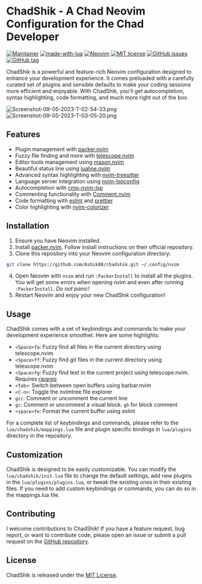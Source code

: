 # ChadShik - A Chad Neovim Configuration for the Chad Developer
[![Maintainer](https://img.shields.io/badge/maintainer-Ashik80-blue?logo=github&style=for-the-badge)](https://github.com/Ashik80)  [![made-with-lua](https://img.shields.io/badge/Made%20with-Lua-blue?logo=lua&style=for-the-badge)](https://www.lua.org/) [![Neovim](https://img.shields.io/badge/Neovim-0.9.0-green?style=for-the-badge&logo=Neovim)](https://neovim.io/) [![MIT license](https://img.shields.io/badge/License-MIT-brightgreen?style=for-the-badge)](https://lbesson.mit-license.org/) [![GitHub issues](https://img.shields.io/github/issues/Ashik80/chadshik?style=for-the-badge&kill_cache=1)](https://github.com/Ashik80/chadshik/issues) [![GitHub tag](https://img.shields.io/github/v/tag/Ashik80/chadshik?style=for-the-badge&kill_cache=1)](https://github.com/Ashik80/chadshik/tags/)

ChadShik is a powerful and feature-rich Neovim configuration designed to enhance your development experience. It comes preloaded with a carefully curated set of plugins and sensible defaults to make your coding sessions more efficient and enjoyable. With ChadShik, you'll get autocompletion, syntax highlighting, code formatting, and much more right out of the box.

![Screenshot-09-05-2023-T-02-54-33.png](https://i.postimg.cc/d3zctYXX/Screenshot-09-05-2023-T-02-54-33.png)
![Screenshot-09-05-2023-T-03-05-20.png](https://i.postimg.cc/L5M1zBky/Screenshot-09-05-2023-T-03-05-20.png)

## Features

-   Plugin management with  [packer.nvim](https://github.com/wbthomason/packer.nvim)
-   Fuzzy file finding and more with  [telescope.nvim](https://github.com/nvim-telescope/telescope.nvim)
-   Editor tools management using  [mason.nvim](https://github.com/williamboman/mason.nvim)
-   Beautiful status line using  [lualine.nvim](https://github.com/hoob3rt/lualine.nvim)
-   Advanced syntax highlighting with  [nvim-treesitter](https://github.com/nvim-treesitter/nvim-treesitter)
-   Language server integration using  [nvim-lspconfig](https://github.com/neovim/nvim-lspconfig)
-   Autocompletion with  [cmp-nvim-lsp](https://github.com/hrsh7th/cmp-nvim-lsp)
-   Commenting functionality with [Comment.nvim](https://github.com/numToStr/Comment.nvim)
-   Code formatting with  [eslint](https://eslint.org/)  and  [prettier](https://prettier.io/)
-   Color highlighting with [nvim-colorizer](https://github.com/norcalli/nvim-colorizer.lua)

## Installation

1.  Ensure you have Neovim installed.
2.  Install [packer.nvim](https://github.com/wbthomason/packer.nvim). Follow install instructions on their official repository.
3.  Clone this repository into your Neovim configuration directory:

```bash
git clone https://github.com/Ashik80/chadshik.git ~/.config/nvim
```

4.  Open Neovim with `nvim` and run  `:PackerInstall`  to install all the plugins. You will get some errors when opening nvim and even after running `:PackerInstall`. *Do not panic!* 
5.  Restart Neovim and enjoy your new ChadShik configuration!

## Usage

ChadShik comes with a set of keybindings and commands to make your development experience smoother. Here are some highlights:

- `<Space>fa`: Fuzzy find all files in the current directory using telescope.nvim
- `<Space>ff`: Fuzzy find git files in the current directory using telescope.nvim
- `<Space>fg`: Fuzzy find text in the current project using telescope.nvim. Requires [ripgrep](https://github.com/BurntSushi/ripgrep)
- `<Tab>`: Switch between open buffers using barbar.nvim
- `<C-n>`: Toggle the nvimtree file explorer
- `gcc`: Comment or uncomment the current line
- `gc`: Comment or uncommest a visual block. `gb` for block comment
- `<space>fe`: Format the current buffer using eslint

For a complete list of keybindings and commands, please refer to the `lua/chadshik/mappings.lua` file and plugin specific bindings in `lua/plugins` directory in the repository.

## Customization

ChadShik is designed to be easily customizable. You can modify the `lua/chadshik/init.lua` file to change the default settings, add new plugins in the `lua/plugins/plugins.lua`, or tweak the existing ones in their existing files. If you need to add custom keybindings or commands, you can do so in the mappings.lua file.

## Contributing

I welcome contributions to ChadShik! If you have a feature request, bug report, or want to contribute code, please open an issue or submit a pull request on the [GitHub repository](https://github.com/Ashik80/chadshik).

## License

ChadShik is released under the [MIT License](https://opensource.org/licenses/MIT).
